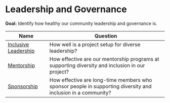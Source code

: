 # Leadership and Governance

**Goal:** Identify how healthy our community leadership and governance is.

Name | Question
--- | ---
[Inclusive Leadership](inclusive-leadership.md) |  How well is a project setup for diverse leadership?
[Mentorship](mentorship.md) | How effective are our mentorship programs at supporting diversity and inclusion in our project?
[Sponsorship](sponsorship.md) | How effective are long-time members who sponsor people in supporting diversity and inclusion in a community?

